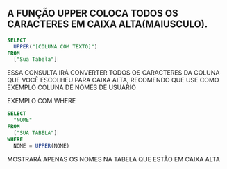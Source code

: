 ## A FUNÇÃO UPPER COLOCA TODOS OS CARACTERES EM CAIXA ALTA(MAIUSCULO).
````sql
SELECT 
  UPPER("[COLUNA COM TEXTO]")
FROM
  ["Sua Tabela"]
````
 ESSA CONSULTA IRÁ CONVERTER TODOS OS CARACTERES DA COLUNA QUE VOCÊ ESCOLHEU PARA CAIXA ALTA, RECOMENDO QUE USE COMO EXEMPLO COLUNA DE NOMES DE USUÁRIO
  

EXEMPLO COM WHERE
````sql
SELECT 
  "NOME"
FROM 
  ["SUA TABELA"]
WHERE
  NOME = UPPER(NOME)
````
MOSTRARÁ APENAS OS NOMES NA TABELA QUE ESTÃO EM CAIXA ALTA
